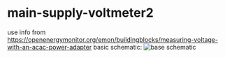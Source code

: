 # main-supply-voltmeter2
use info from https://openenergymonitor.org/emon/buildingblocks/measuring-voltage-with-an-acac-power-adapter
basic schematic:
![base schematic](https://openenergymonitor.org/emon/sites/default/files/Arduino%20AC%20voltage%20input_1.png)
